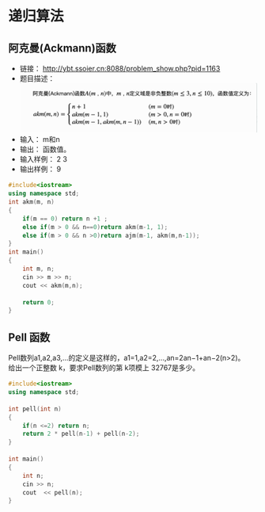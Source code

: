 # 递归算法

## 阿克曼(Ackmann)函数
* 链接： http://ybt.ssoier.cn:8088/problem_show.php?pid=1163
* 题目描述：    ![alt text](images/image.png)
* 输入： m和n
* 输出： 函数值。
* 输入样例： 2 3 
* 输出样例： 9  


```cpp
#include<iostream>
using namespace std;
int akm(m, n)
{
    if(m == 0) return n +1 ;
    else if(m > 0 && n==0)return akm(m-1, 1);
    else if(m > 0 && n >0)return ajm(m-1, akm(m,n-1));
}
int main()
{
    int m, n;
    cin >> m >> n;
    cout << akm(m,n);

    return 0;
}
```
## Pell 函数
Pell数列a1,a2,a3,...的定义是这样的，a1=1,a2=2,...,an=2an−1+an−2(n>2)。   
给出一个正整数 k，要求Pell数列的第 k项模上 32767是多少。
```cpp
#include<iostream>
using namespace std;

int pell(int n)
{
    if(n <=2) return n;
    return 2 * pell(n-1) + pell(n-2);
}

int main()
{
    int n;
    cin >> n;
    cout  << pell(n);  
}

```